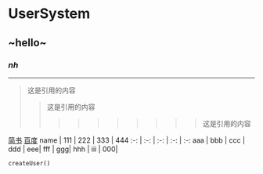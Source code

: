 # UserSystem
## ~hello~
### ***nh***
---
>这是引用的内容
>>这是引用的内容
>>>>>>>>>>这是引用的内容

 [简书](http://jianshu.com)
 [百度](http://baidu.com)
name | 111 | 222 | 333 | 444
:-: | :-: | :-: | :-: | :-:
aaa | bbb | ccc | ddd | eee| 
fff | ggg| hhh | iii | 000|
 
  `createUser()`
